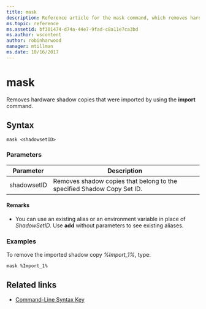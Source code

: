 ```yaml
---
title: mask
description: Reference article for the mask command, which removes hardware shadow copies that were imported by using the import command.
ms.topic: reference
ms.assetid: bf301474-d74a-44e7-9fad-c8a11e7ca3bd
ms.author: wscontent
author: robinharwood
manager: mtillman
ms.date: 10/16/2017
---
```


# mask

Removes hardware shadow copies that were imported by using the **import** command.

## Syntax

```
mask <shadowsetID>
```

### Parameters

| Parameter | Description |
| --------- | ----------- |
| shadowsetID | Removes shadow copies that belong to the specified Shadow Copy Set ID. |

#### Remarks

- You can use an existing alias or an environment variable in place of *ShadowSetID*. Use **add** without parameters to see existing aliases.

### Examples

To remove the imported shadow copy *%Import_1%*, type:

```
mask %Import_1%
```

## Related links

- [Command-Line Syntax Key](command-line-syntax-key.md)